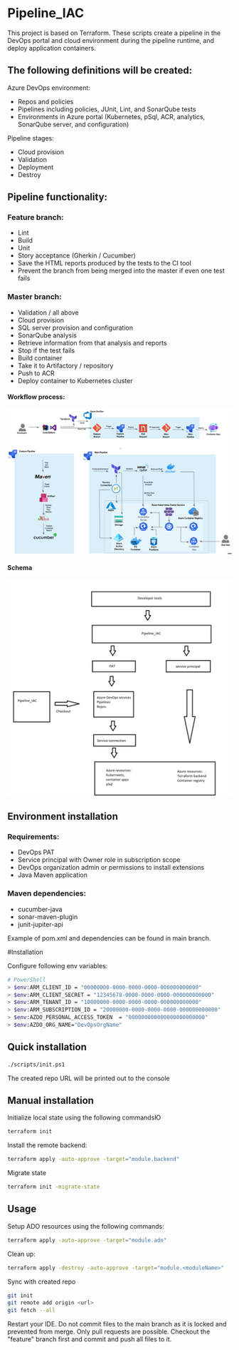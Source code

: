 
# Pipeline_IAC

This project is based on Terraform. These scripts create a pipeline in the DevOps portal and cloud environment during the pipeline runtime, and deploy application containers.

## The following definitions will be created:

Azure DevOps environment:

- Repos and policies
- Pipelines including policies, JUnit, Lint, and SonarQube tests
- Environments in Azure portal (Kubernetes, pSql, ACR, analytics, SonarQube server, and configuration)

 Pipeline stages: 
- Cloud provision
- Validation
- Deployment
- Destroy

## Pipeline functionality:

### Feature branch:

- Lint
- Build
- Unit
- Story acceptance (Gherkin / Cucumber)
- Save the HTML reports produced by the tests to the CI tool
- Prevent the branch from being merged into the master if even one test fails

### Master branch:
- Validation / all above
- Cloud provision
- SQL server provision and configuration
- SonarQube analysis
- Retrieve information from that analysis and reports
- Stop if the test fails
- Build container
- Take it to Artifactory / repository
- Push to ACR
- Deploy container to Kubernetes cluster

#### Workflow process:
![img_1.png](img_1.png)
![img.png](img.png)



#### Schema
![img_2.png](img_2.png)
## Environment installation



### Requirements:

- DevOps PAT
- Service principal with Owner role in subscription scope
- DevOps organization admin or permissions to install extensions
- Java Maven application

### Maven dependencies: 
- cucumber-java
- sonar-maven-plugin
- junit-jupiter-api


Example of pom.xml and dependencies can be found in main branch.

#Installation

Configure following env variables:
```bash 
# PowerShell
> $env:ARM_CLIENT_ID = "00000000-0000-0000-0000-000000000000"
> $env:ARM_CLIENT_SECRET = "12345678-0000-0000-0000-000000000000"
> $env:ARM_TENANT_ID = "10000000-0000-0000-0000-000000000000"
> $env:ARM_SUBSCRIPTION_ID = "20000000-0000-0000-0000-000000000000"
> $env:AZDO_PERSONAL_ACCESS_TOKEN  = "000000000000000000000000"
> $env:AZDO_ORG_NAME="DevOpsOrgName"

``` 

## Quick installation

```bash 
./scripts/init.ps1
``` 

The created repo URL will be printed out to the console

## Manual installation

Initialize local state using the following commandsЮ

```bash 
terraform init
``` 
Install the remote backend:
```bash 
terraform apply -auto-approve -target="module.backend"
```
Migrate state
```bash 
terraform init -migrate-state 
```


## Usage

Setup ADO resources using the following commands:
```bash 
terraform apply -auto-approve -target="module.ado"   
```

Clean up:
```bash
terraform apply -destroy -auto-approve -target="module.<moduleName>"   
```

Sync with created repo

```bash 
git init
git remote add origin <url>
git fetch --all
```
Restart your IDE. Do not commit files to the main branch as it is locked and prevented from merge. Only pull requests are possible. Checkout the "feature" branch first and commit and push all files to it.

